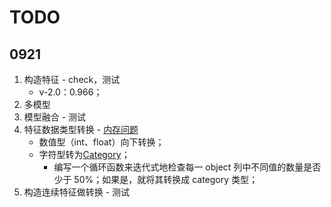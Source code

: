 # TODO

## 0921
1. 构造特征 - check，测试
    - v-2.0：0.966；
2. 多模型
3. 模型融合 - 测试
4. 特征数据类型转换 - [内存问题](https://blog.csdn.net/zhusongziye/article/details/92064823)
    - 数值型（int、float）向下转换；
    - 字符型转为[Category](http://pandas.pydata.org/pandas-docs/stable/categorical.html)；
        - 编写一个循环函数来迭代式地检查每一 object 列中不同值的数量是否少于 50%；如果是，就将其转换成 category 类型；
5. 构造连续特征做转换 - 测试
